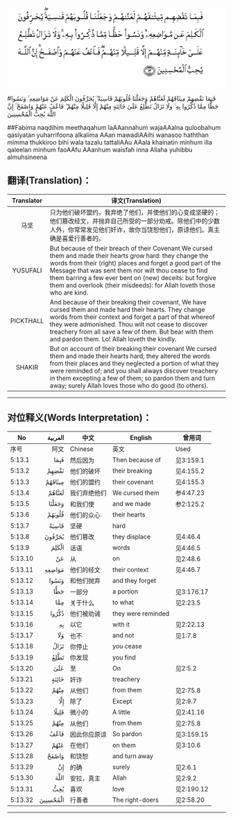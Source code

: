 ![005:013](images/005_013.gif)

#فَبِمَا نَقْضِهِمْ مِيثَاقَهُمْ لَعَنَّاهُمْ وَجَعَلْنَا قُلُوبَهُمْ قَاسِيَةً ۖ يُحَرِّفُونَ الْكَلِمَ عَنْ مَوَاضِعِهِ ۙ وَنَسُوا حَظًّا مِمَّا ذُكِّرُوا بِهِ ۚ وَلَا تَزَالُ تَطَّلِعُ عَلَىٰ خَائِنَةٍ مِنْهُمْ إِلَّا قَلِيلًا مِنْهُمْ ۖ فَاعْفُ عَنْهُمْ وَاصْفَحْ ۚ إِنَّ اللَّهَ يُحِبُّ الْمُحْسِنِينَ 

##Fabima naqdihim meethaqahum laAAannahum wajaAAalna quloobahum qasiyatan yuharrifoona alkalima AAan mawadiAAihi wanasoo haththan mimma thukkiroo bihi wala tazalu tattaliAAu AAala khainatin minhum illa qaleelan minhum faoAAfu AAanhum waisfah inna Allaha yuhibbu almuhsineena 

## 翻译(Translation)：

| Translator | 译文(Translation)                                            |
| :--------: | ------------------------------------------------------------ |
|    马坚    | 只为他们破坏盟约，我弃绝了他们，并使他们的心变成坚硬的；他们篡改经文，并抛弃自己所受的一部分劝戒。除他们中的少数人外，你常常发见他们奸诈，故你当饶恕他们，原谅他们。真主确是喜爱行善者的。 |
|  YUSUFALI  | But because of their breach of their Covenant We cursed them and made their hearts grow hard: they change the words from their (right) places and forget a good part of the Message that was sent them nor wilt thou cease to find them barring a few ever bent on (new) deceits: but forgive them and overlook (their misdeeds): for Allah loveth those who are kind. |
| PICKTHALL  | And because of their breaking their covenant, We have cursed them and made hard their hearts. They change words from their context and forget a part of that whereof they were admonished. Thou wilt not cease to discover treachery from all save a few of them. But bear with them and pardon them. Lo! Allah loveth the kindly. |
|   SHAKIR   | But on account of their breaking their covenant We cursed them and made their hearts hard; they altered the words from their places and they neglected a portion of what they were reminded of; and you shall always discover treachery in them excepting a few of them; so pardon them and turn away; surely Allah loves those who do good (to others). |

---

## 对位释义(Words Interpretation)：

| No   | العربية | 中文    | English | 曾用词 |
| ---- | ------: | ------- | ------- | ------ |
| 序号 |    阿文 | Chinese | 英文    | Used   |
| 5:13.1  | فَبِمَا     | 然后因为     | Then because of    | 见3:159.1  |
| 5:13.2  | نَقْضِهِمْ    | 他们的破坏   | their breaking     | 见4:155.2  |
| 5:13.3  | مِيثَاقَهُمْ  | 他们的盟约   | their covenant     | 见4:155.3  |
| 5:13.4  | لَعَنَّاهُمْ   | 我们弃绝他们 | We cursed them     | 参4:47.23  |
| 5:13.5  | وَجَعَلْنَا   | 和我们使     | and we made        | 参2:125.2  |
| 5:13.6  | قُلُوبَهُمْ   | 他们的众心   | their hearts       |            |
| 5:13.7  | قَاسِيَةً    | 坚硬         | hard               |            |
| 5:13.8  | يُحَرِّفُونَ   | 他们篡改     | they displace      | 见4:46.4   |
| 5:13.9  | الْكَلِمَ    | 话语         | words              | 见4:46.5   |
| 5:13.10 | عَنْ       | 从           | on                 | 见2:48.6   |
| 5:13.11 | مَوَاضِعِهِ   | 他们的经文   | their context      | 见4:46.7   |
| 5:13.12 | وَنَسُوا    | 和他们抛弃   | and they forget    |            |
| 5:13.13 | حَظًّا      | 一部分       | a portion          | 见3:176.17 |
| 5:13.14 | مِمَّا      | 关于什么     | to what            | 见2:23.5   |
| 5:13.15 | ذُكِّرُوا    | 他们被劝诫   | they were reminded |            |
| 5:13.16 | بِهِ       | 以它         | with it            | 见2:22.13  |
| 5:13.17 | وَلَا      | 也不         | and not            | 见1:7.8    |
| 5:13.18 | تَزَالُ     | 你停止       | you cease          |            |
| 5:13.19 | تَطَّلِعُ     | 你发现       | you find           |            |
| 5:13.20 | عَلَىٰ      | 至           | On                 | 见2:5.2    |
| 5:13.21 | خَائِنَةٍ    | 奸诈         | treachery          |            |
| 5:13.22 | مِنْهُمْ     | 从他们       | from them          | 见2:75.8   |
| 5:13.23 | إِلَّا      | 除了         | Except             | 见2:9.7    |
| 5:13.24 | قَلِيلًا    | 微小的       | A little           | 见2:41.16  |
| 5:13.25 | مِنْهُمْ     | 从他们       | from them          | 见2:75.8   |
| 5:13.26 | فَاعْفُ     | 因此你应原谅 | So pardon          | 见3:159.15 |
| 5:13.27 | عَنْهُمْ     | 在他们       | on them            | 见3:10.6   |
| 5:13.28 | وَاصْفَحْ    | 和饶恕       | and turn away      |            |
| 5:13.29 | إِنَّ       | 的确         | surely             | 见2:6.1    |
| 5:13.30 | اللَّهَ     | 安拉，真主   | Allah              | 见2:9.2 |
| 5:13.31 | يُحِبُّ      | 喜欢         | love               | 见2:190.12 |
| 5:13.32 | الْمُحْسِنِينَ | 行善者       | The right-doers    | 见2:58.20  |

---
